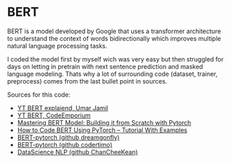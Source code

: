 # BERT

BERT is a model developed by Google that uses a transformer architecture to understand the context of words bidirectionally which improves multiple natural language processing tasks.

I coded the model first by myself wich was very easy but then struggled for days on letting in pretrain with next sentence prediction and masked language modeling. Thats why a lot of surrounding code (dataset, trainer, preprocess) comes from the last bullet point in sources.

Sources for this code:
- [YT BERT explaiend, Umar Jamil](https://www.youtube.com/watch?v=90mGPxR2GgY)
- [YT BERT, CodeEmporium](https://www.youtube.com/watch?v=xI0HHN5XKDo)
- [Mastering BERT Model: Building it from Scratch with Pytorch](https://medium.com/data-and-beyond/complete-guide-to-building-bert-model-from-sratch-3e6562228891)
- [How to Code BERT Using PyTorch – Tutorial With Examples](https://neptune.ai/blog/how-to-code-bert-using-pytorch-tutorial)
- [BERT-pytorch (github dreamgonfly)](https://github.com/dreamgonfly/BERT-pytorch/tree/master)
- [BERT-pytorch (github codertimo)](https://github.com/codertimo/BERT-pytorch/tree/master)
- [DataScience NLP (github ChanCheeKean)](https://github.com/ChanCheeKean/DataScience/blob/main/13%20-%20NLP/C04%20-%20BERT%20(Pytorch%20Scratch).ipynb)